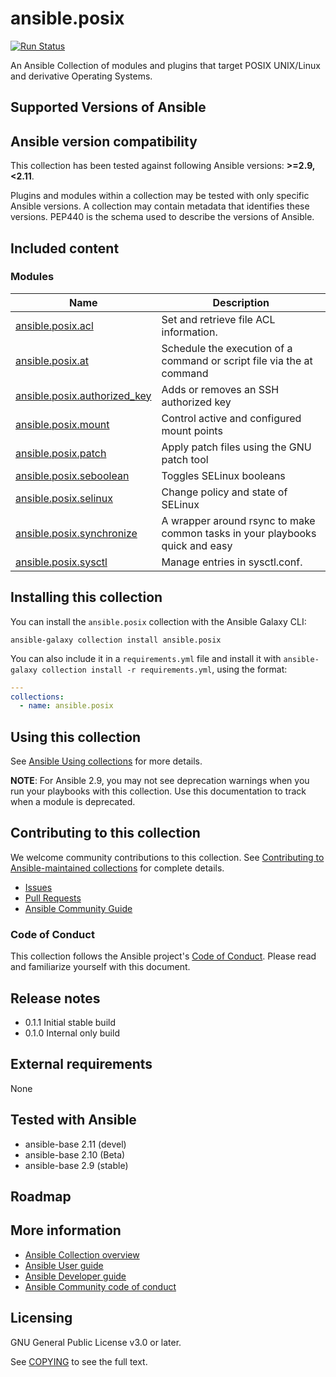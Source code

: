# ansible.posix
<!-- Add CI and code coverage badges here. Samples included below. -->
[![Run Status](https://api.shippable.com/projects/5e669aaf8b17a60007e4d18d/badge?branch=master)]() <!--[![Codecov](https://img.shields.io/codecov/c/github/ansible-collections/ansible.posix)](https://codecov.io/gh/ansible-collections/ansible.posix)-->

<!-- Describe the collection and why a user would want to use it. What does the collection do? -->
An Ansible Collection of modules and plugins that target POSIX UNIX/Linux and derivative Operating Systems.
 
## Supported Versions of Ansible
<!--start requires_ansible-->
## Ansible version compatibility

This collection has been tested against following Ansible versions: **>=2.9,<2.11**.

Plugins and modules within a collection may be tested with only specific Ansible versions.
A collection may contain metadata that identifies these versions.
PEP440 is the schema used to describe the versions of Ansible.
<!--end requires_ansible-->

## Included content
<!-- Galaxy will eventually list the module docs within the UI, but until that is ready, you may need to either describe your plugins etc here, or point to an external docsite to cover that information. -->
<!--start collection content-->
### Modules
Name | Description
--- | ---
[ansible.posix.acl](https://github.com/ansible-collections/ansible.posix/blob/master/docs/ansible.posix.acl_module.rst)|Set and retrieve file ACL information.
[ansible.posix.at](https://github.com/ansible-collections/ansible.posix/blob/master/docs/ansible.posix.at_module.rst)|Schedule the execution of a command or script file via the at command
[ansible.posix.authorized_key](https://github.com/ansible-collections/ansible.posix/blob/master/docs/ansible.posix.authorized_key_module.rst)|Adds or removes an SSH authorized key
[ansible.posix.mount](https://github.com/ansible-collections/ansible.posix/blob/master/docs/ansible.posix.mount_module.rst)|Control active and configured mount points
[ansible.posix.patch](https://github.com/ansible-collections/ansible.posix/blob/master/docs/ansible.posix.patch_module.rst)|Apply patch files using the GNU patch tool
[ansible.posix.seboolean](https://github.com/ansible-collections/ansible.posix/blob/master/docs/ansible.posix.seboolean_module.rst)|Toggles SELinux booleans
[ansible.posix.selinux](https://github.com/ansible-collections/ansible.posix/blob/master/docs/ansible.posix.selinux_module.rst)|Change policy and state of SELinux
[ansible.posix.synchronize](https://github.com/ansible-collections/ansible.posix/blob/master/docs/ansible.posix.synchronize_module.rst)|A wrapper around rsync to make common tasks in your playbooks quick and easy
[ansible.posix.sysctl](https://github.com/ansible-collections/ansible.posix/blob/master/docs/ansible.posix.sysctl_module.rst)|Manage entries in sysctl.conf.

<!--end collection content-->

## Installing this collection

You can install the ``ansible.posix`` collection with the Ansible Galaxy CLI:

    ansible-galaxy collection install ansible.posix

You can also include it in a `requirements.yml` file and install it with `ansible-galaxy collection install -r requirements.yml`, using the format:

```yaml
---
collections:
  - name: ansible.posix
```

## Using this collection

<!--Include some quick examples that cover the most common use cases for your collection content. -->

See [Ansible Using collections](https://docs.ansible.com/ansible/latest/user_guide/collections_using.html) for more details.

**NOTE**: For Ansible 2.9, you may not see deprecation warnings when you run your playbooks with this collection. Use this documentation to track when a module is deprecated.

## Contributing to this collection

<!--Describe how the community can contribute to your collection. At a minimum, include how and where users can create issues to report problems or request features for this collection.  List contribution requirements, including preferred workflows and necessary testing, so you can benefit from community PRs. If you are following general Ansible contributor guidelines, you can link to - [Ansible Community Guide](https://docs.ansible.com/ansible/latest/community/index.html). -->

We welcome community contributions to this collection. See [Contributing to Ansible-maintained collections](https://docs.ansible.com/ansible/devel/community/contributing_maintained_collections.html#contributing-maintained-collections) for complete details.

* [Issues](https://github.com/ansible-collections/ansible.posix/issues)
* [Pull Requests](https://github.com/ansible-collections/ansible.posix/pulls)
* [Ansible Community Guide](https://docs.ansible.com/ansible/latest/community/index.html)

### Code of Conduct
This collection follows the Ansible project's
[Code of Conduct](https://docs.ansible.com/ansible/devel/community/code_of_conduct.html).
Please read and familiarize yourself with this document.

## Release notes

* 0.1.1 Initial stable build
* 0.1.0 Internal only build

## External requirements

None

## Tested with Ansible

<!-- List the versions of Ansible the collection has been tested with. Must match what is in galaxy.yml. -->

* ansible-base 2.11 (devel)
* ansible-base 2.10 (Beta)
* ansible-base 2.9 (stable)

## Roadmap

<!-- Optional. Include the roadmap for this collection, and the proposed release/versioning strategy so users can anticipate the upgrade/update cycle. -->

## More information

<!-- List out where the user can find additional information, such as working group meeting times, slack/IRC channels, or documentation for the product this collection automates. At a minimum, link to: -->

- [Ansible Collection overview](https://github.com/ansible-collections/overview)
- [Ansible User guide](https://docs.ansible.com/ansible/latest/user_guide/index.html)
- [Ansible Developer guide](https://docs.ansible.com/ansible/latest/dev_guide/index.html)
- [Ansible Community code of conduct](https://docs.ansible.com/ansible/latest/community/code_of_conduct.html)

## Licensing

GNU General Public License v3.0 or later.

See [COPYING](https://www.gnu.org/licenses/gpl-3.0.txt) to see the full text.